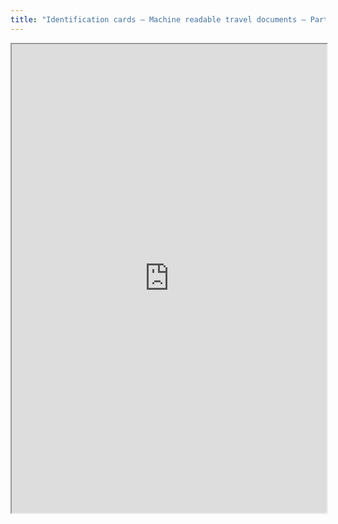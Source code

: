 ```yaml
---
title: "Identification cards – Machine readable travel documents – Part 1: Machine readable passport"
---
```



<iframe height="750" width="100%" src="https://ewelton.github.io/ktest/wiki.html#Identification%20cards%20%E2%80%93%20Machine%20readable%20travel%20documents%20%E2%80%93%20Part%201:%20Machine%20readable%20passport"></iframe>
